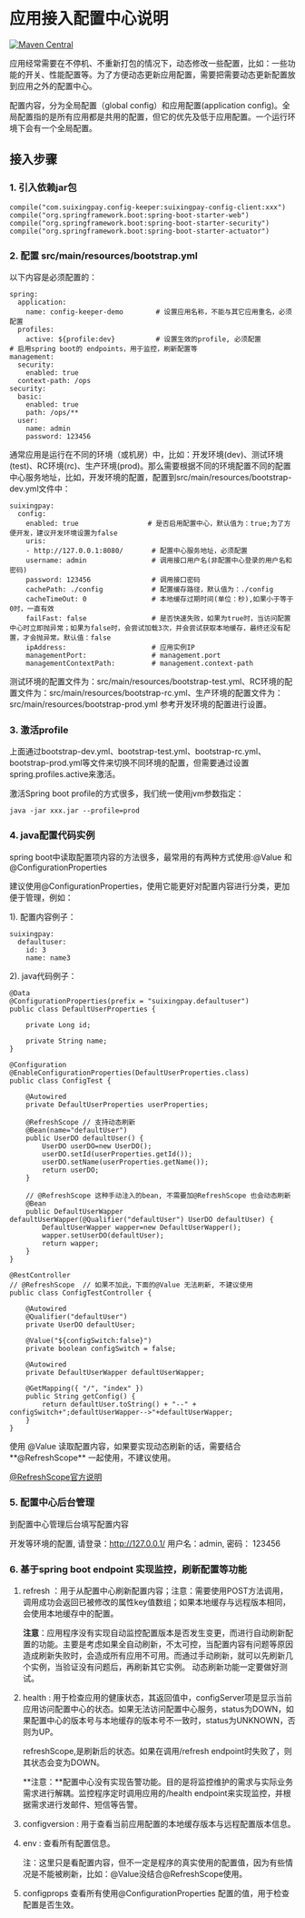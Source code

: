 # 应用接入配置中心说明

[![Maven Central](https://img.shields.io/maven-central/v/com.suixingpay.config-keeper/suixingpay-config-client.svg?style=flat-square)](https://maven-badges.herokuapp.com/maven-central/com.suixingpay.config-keeper/suixingpay-config-client/)


应用经常需要在不停机、不重新打包的情况下，动态修改一些配置，比如：一些功能的开关、性能配置等。为了方便动态更新应用配置，需要把需要动态更新配置放到应用之外的配置中心。

配置内容，分为全局配置（global config）和应用配置(application config)。全局配置指的是所有应用都是共用的配置，但它的优先及低于应用配置。一个运行环境下会有一个全局配置。

## 接入步骤

### 1. 引入依赖jar包

    compile("com.suixingpay.config-keeper:suixingpay-config-client:xxx")
    compile("org.springframework.boot:spring-boot-starter-web")
    compile("org.springframework.boot:spring-boot-starter-security")
    compile("org.springframework.boot:spring-boot-starter-actuator")
    
    
### 2. 配置 src/main/resources/bootstrap.yml
以下内容是必须配置的：

    spring:
      application:
        name: config-keeper-demo        # 设置应用名称，不能与其它应用重名，必须配置
      profiles:
        active: ${profile:dev}          # 设置生效的profile, 必须配置
    # 启用spring boot的 endpoints，用于监控，刷新配置等
    management:
      security:
        enabled: true
      context-path: /ops
    security:
      basic:
        enabled: true
        path: /ops/**
      user:
        name: admin
        password: 123456
            
通常应用是运行在不同的环境（或机房）中，比如：开发环境(dev)、测试环境(test)、RC环境(rc)、生产环境(prod)。那么需要根据不同的环境配置不同的配置中心服务地址，比如，开发环境的配置，配置到src/main/resources/bootstrap-dev.yml文件中：
    
    suixingpay:
      config:
        enabled: true                 # 是否启用配置中心，默认值为：true;为了方便开发，建议开发环境设置为false
        uris:
        - http://127.0.0.1:8080/       # 配置中心服务地址，必须配置
        username: admin                # 调用接口用户名(非配置中心登录的用户名和密码)
        password: 123456               # 调用接口密码
        cachePath: ./config            # 配置缓存路径，默认值为：./config
        cacheTimeOut: 0                # 本地缓存过期时间(单位：秒),如果小于等于0时，一直有效
        failFast: false                # 是否快速失败，如果为true时，当访问配置中心时立即抛异常；如果为false时，会尝试加载3次，并会尝试获取本地缓存，最终还没有配置，才会抛异常。默认值：false
        ipAddress:                     # 应用实例IP
        managementPort:                # management.port
        managementContextPath:         # management.context-path
        
测试环境的配置文件为：src/main/resources/bootstrap-test.yml、RC环境的配置文件为：src/main/resources/bootstrap-rc.yml、生产环境的配置文件为：src/main/resources/bootstrap-prod.yml 参考开发环境的配置进行设置。    
             
### 3. 激活profile
上面通过bootstrap-dev.yml、bootstrap-test.yml、bootstrap-rc.yml、bootstrap-prod.yml等文件来切换不同环境的配置，但需要通过设置spring.profiles.active来激活。

激活Spring boot profile的方式很多，我们统一使用jvm参数指定：
	
	java -jar xxx.jar --profile=prod
   
### 4. java配置代码实例

spring boot中读取配置项内容的方法很多，最常用的有两种方式使用:@Value 和 @ConfigurationProperties

建议使用@ConfigurationProperties，使用它能更好对配置内容进行分类，更加便于管理，例如：

1). 配置内容例子：

    suixingpay: 
      defaultuser: 
        id: 3
        name: name3
    
2). java代码例子：
   
    @Data
    @ConfigurationProperties(prefix = "suixingpay.defaultuser")
    public class DefaultUserProperties {
        
        private Long id;
    
        private String name;
    }
    
    @Configuration
    @EnableConfigurationProperties(DefaultUserProperties.class)
    public class ConfigTest {
    
        @Autowired
        private DefaultUserProperties userProperties;
        
        @RefreshScope // 支持动态刷新
        @Bean(name="defaultUser")
        public UserDO defaultUser() {
            UserDO userDO=new UserDO();
            userDO.setId(userProperties.getId());
            userDO.setName(userProperties.getName());
            return userDO;
        }
        
        // @RefreshScope 这种手动注入的bean, 不需要加@RefreshScope 也会动态刷新
        @Bean
        public DefaultUserWapper defaultUserWapper(@Qualifier("defaultUser") UserDO defaultUser) {
            DefaultUserWapper wapper=new DefaultUserWapper();
            wapper.setUserDO(defaultUser);
            return wapper;
        }
    }
    
    @RestController
    // @RefreshScope  // 如果不加此，下面的@Value 无法刷新, 不建议使用
    public class ConfigTestController {
    
        @Autowired
        @Qualifier("defaultUser")
        private UserDO defaultUser;
    
        @Value("${configSwitch:false}")
        private boolean configSwitch = false;
        
        @Autowired
        private DefaultUserWapper defaultUserWapper;
    
        @GetMapping({ "/", "index" })
        public String getConfig() {
            return defaultUser.toString() + "--" + configSwitch+";defaultUserWapper-->"+defaultUserWapper;
        }
    }

使用 @Value 读取配置内容，如果要实现动态刷新的话，需要结合**@RefreshScope** 一起使用，不建议使用。

[@RefreshScope官方说明](http://cloud.spring.io/spring-cloud-static/Edgware.SR2/single/spring-cloud.html#_refresh_scope)
    
### 5. 配置中心后台管理

到配置中心管理后台填写配置内容

开发等环境的配置, 请登录：http://127.0.0.1/ 用户名：admin, 密码： 123456
 

### 6. 基于spring boot endpoint 实现监控，刷新配置等功能

1. refresh ：用于从配置中心刷新配置内容；注意：需要使用POST方法调用，调用成功会返回已被修改的属性key值数组；如果本地缓存与远程版本相同，会使用本地缓存中的配置。
    
    **注意**：应用程序没有实现自动监控配置版本是否发生变更，而进行自动刷新配置的功能。主要是考虑如果全自动刷新，不太可控，当配置内容有问题等原因造成刷新失败时，会造成所有应用不可用。而通过手动刷新，就可以先刷新几个实例，当验证没有问题后，再刷新其它实例。 动态刷新功能一定要做好测试。
    
2. health : 用于检查应用的健康状态，其返回值中，configServer项是显示当前应用访问配置中心的状态。如果无法访问配置中心服务，status为DOWN，如果配置中心的版本号与本地缓存的版本号不一致时，status为UNKNOWN，否则为UP。
    
    refreshScope,是刷新后的状态。如果在调用/refresh endpoint时失败了，则其状态会变为DOWN。
    
    **注意：**配置中心没有实现告警功能。目的是将监控维护的需求与实际业务需求进行解耦。监控程序定时调用应用的/health endpoint来实现监控，并根据需求进行发邮件、短信等告警。
    
3. configversion : 用于查看当前应用配置的本地缓存版本与远程配置版本信息。
4. env : 查看所有配置信息。
    
   注：这里只是看配置内容，但不一定是程序的真实使用的配置值，因为有些情况是不能被刷新，比如：@Value没结合@RefreshScope使用。
    
5. configprops 查看所有使用@ConfigurationProperties 配置的值，用于检查配置是否生效。
